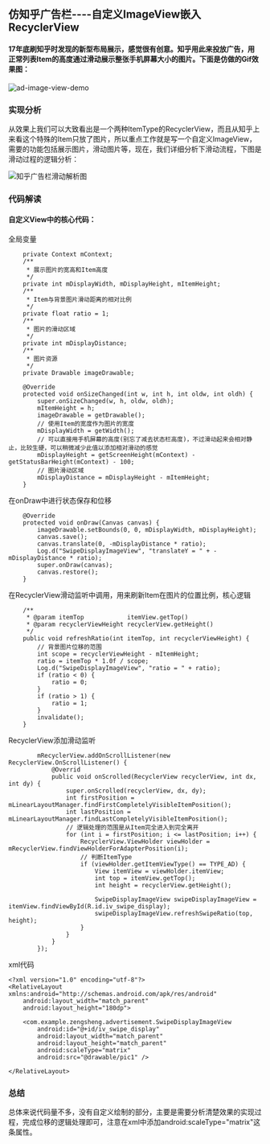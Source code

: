 ## 仿知乎广告栏----自定义ImageView嵌入RecyclerView

#### 17年底刷知乎时发现的新型布局展示，感觉很有创意。知乎用此来投放广告，用正常列表Item的高度通过滑动展示整张手机屏幕大小的图片。下面是仿做的Gif效果图：



![ad-image-view-demo](media/15208386184845/ad-image-view-demo.gif)


### 实现分析

从效果上我们可以大致看出是一个两种ItemType的RecyclerView，而且从知乎上来看这个特殊的Item只放了图片，所以重点工作就是写一个自定义ImageView，需要的功能包括展示图片，滑动图片等，现在，我们详细分析下滑动流程，下图是滑动过程的逻辑分析：

![知乎广告栏滑动解析图](media/15208386184845/%E7%9F%A5%E4%B9%8E%E5%B9%BF%E5%91%8A%E6%A0%8F%E6%BB%91%E5%8A%A8%E8%A7%A3%E6%9E%90%E5%9B%BE.png)



### 代码解读

#### 自定义View中的核心代码：

全局变量

```
    private Context mContext;
    /**
     * 展示图片的宽高和Item高度
     */
    private int mDisplayWidth, mDisplayHeight, mItemHeight;
    /**
     * Item与背景图片滑动距离的相对比例
     */
    private float ratio = 1;
    /**
     * 图片的滑动区域
     */
    private int mDisplayDistance;
    /**
     * 图片资源
     */
    private Drawable imageDrawable;
```

```
    @Override
    protected void onSizeChanged(int w, int h, int oldw, int oldh) {
        super.onSizeChanged(w, h, oldw, oldh);
        mItemHeight = h;
        imageDrawable = getDrawable();
        // 使用Item的宽度作为图片的宽度
        mDisplayWidth = getWidth();
        // 可以直接用手机屏幕的高度(别忘了减去状态栏高度)，不过滑动起来会相对静止，比较生硬，可以稍微减少此值以添加相对滑动的感觉
        mDisplayHeight = getScreenHeight(mContext) - getStatusBarHeight(mContext) - 100;
        // 图片滑动区域
        mDisplayDistance = mDisplayHeight - mItemHeight;
    }
```

在onDraw中进行状态保存和位移

```
    @Override
    protected void onDraw(Canvas canvas) {
        imageDrawable.setBounds(0, 0, mDisplayWidth, mDisplayHeight);
        canvas.save();
        canvas.translate(0, -mDisplayDistance * ratio);
        Log.d("SwipeDisplayImageView", "translateY = " + -mDisplayDistance * ratio);
        super.onDraw(canvas);
        canvas.restore();
    }
```

在RecyclerView滑动监听中调用，用来刷新Item在图片的位置比例，核心逻辑

```
    /**
     * @param itemTop            itemView.getTop()
     * @param recyclerViewHeight recyclerView.getHeight()
     */
    public void refreshRatio(int itemTop, int recyclerViewHeight) {
        // 背景图片位移的范围
        int scope = recyclerViewHeight - mItemHeight;
        ratio = itemTop * 1.0f / scope;
        Log.d("SwipeDisplayImageView", "ratio = " + ratio);
        if (ratio < 0) {
            ratio = 0;
        }
        if (ratio > 1) {
            ratio = 1;
        }
        invalidate();
    }
```

RecyclerView添加滑动监听

```
        mRecyclerView.addOnScrollListener(new RecyclerView.OnScrollListener() {
            @Overrid
            public void onScrolled(RecyclerView recyclerView, int dx, int dy) {
                super.onScrolled(recyclerView, dx, dy);
                int firstPosition = mLinearLayoutManager.findFirstCompletelyVisibleItemPosition();
                int lastPosition = mLinearLayoutManager.findLastCompletelyVisibleItemPosition();
                // 逻辑处理的范围是从Item完全进入到完全离开
                for (int i = firstPosition; i <= lastPosition; i++) {
                    RecyclerView.ViewHolder viewHolder = mRecyclerView.findViewHolderForAdapterPosition(i);
                    // 判断ItemType
                    if (viewHolder.getItemViewType() == TYPE_AD) {
                        View itemView = viewHolder.itemView;
                        int top = itemView.getTop();
                        int height = recyclerView.getHeight();

                        SwipeDisplayImageView swipeDisplayImageView = itemView.findViewById(R.id.iv_swipe_display);
                        swipeDisplayImageView.refreshSwipeRatio(top, height);
                    }
                }
            }
        });
```

xml代码

```
<?xml version="1.0" encoding="utf-8"?>
<RelativeLayout xmlns:android="http://schemas.android.com/apk/res/android"
    android:layout_width="match_parent"
    android:layout_height="180dp">

    <com.example.zengsheng.advertisement.SwipeDisplayImageView
        android:id="@+id/iv_swipe_display"
        android:layout_width="match_parent"
        android:layout_height="match_parent"
        android:scaleType="matrix"
        android:src="@drawable/pic1" />

</RelativeLayout>
```

### 总结
总体来说代码量不多，没有自定义绘制的部分，主要是需要分析清楚效果的实现过程，完成位移的逻辑处理即可，注意在xml中添加android:scaleType="matrix"这条属性。


